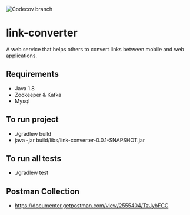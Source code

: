 ![Codecov branch](https://img.shields.io/codecov/c/github/talhakum/link-converter/main)

# link-converter
A web service that helps others to convert links between mobile and web applications.

## Requirements

- Java 1.8
- Zookeeper & Kafka
- Mysql

## To run project

- ./gradlew build
- java -jar build/libs/link-converter-0.0.1-SNAPSHOT.jar

## To run all tests
- ./gradlew test

## Postman Collection
- https://documenter.getpostman.com/view/2555404/TzJybFCC
